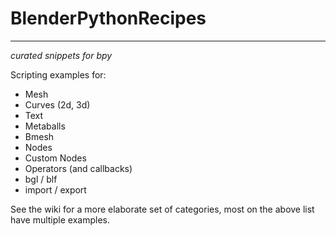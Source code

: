 # BlenderPythonRecipes
_______
_curated snippets for bpy_

Scripting examples for:  
- Mesh
- Curves (2d, 3d)
- Text
- Metaballs
- Bmesh
- Nodes
- Custom Nodes
- Operators (and callbacks)
- bgl / blf
- import / export

See the wiki for a more elaborate set of categories, most on the above list have multiple examples.



